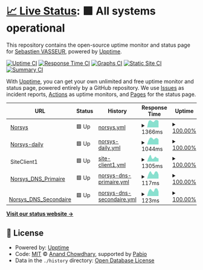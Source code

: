 # [📈 Live Status](https://svasseur.github.io/upptime): <!--live status--> **🟩 All systems operational**

This repository contains the open-source uptime monitor and status page for [Sebastien VASSEUR](https://svasseur.github.io/upptime), powered by [Upptime](https://github.com/upptime/upptime).

[![Uptime CI](https://github.com/svasseur/upptime/workflows/Uptime%20CI/badge.svg)](https://github.com/svasseur/upptime/actions?query=workflow%3A%22Uptime+CI%22)
[![Response Time CI](https://github.com/svasseur/upptime/workflows/Response%20Time%20CI/badge.svg)](https://github.com/svasseur/upptime/actions?query=workflow%3A%22Response+Time+CI%22)
[![Graphs CI](https://github.com/svasseur/upptime/workflows/Graphs%20CI/badge.svg)](https://github.com/svasseur/upptime/actions?query=workflow%3A%22Graphs+CI%22)
[![Static Site CI](https://github.com/svasseur/upptime/workflows/Static%20Site%20CI/badge.svg)](https://github.com/svasseur/upptime/actions?query=workflow%3A%22Static+Site+CI%22)
[![Summary CI](https://github.com/svasseur/upptime/workflows/Summary%20CI/badge.svg)](https://github.com/svasseur/upptime/actions?query=workflow%3A%22Summary+CI%22)

With [Upptime](https://upptime.js.org), you can get your own unlimited and free uptime monitor and status page, powered entirely by a GitHub repository. We use [Issues](https://github.com/svasseur/upptime/issues) as incident reports, [Actions](https://github.com/svasseur/upptime/actions) as uptime monitors, and [Pages](https://svasseur.github.io/upptime) for the status page.

<!--start: status pages-->
<!-- This summary is generated by Upptime (https://github.com/upptime/upptime) -->
<!-- Do not edit this manually, your changes will be overwritten -->
<!-- prettier-ignore -->
| URL | Status | History | Response Time | Uptime |
| --- | ------ | ------- | ------------- | ------ |
| <img alt="" src="https://icons.duckduckgo.com/ip3/www.norsys.fr.ico" height="13"> [Norsys](https://www.norsys.fr) | 🟩 Up | [norsys.yml](https://github.com/svasseur/upptime/commits/HEAD/history/norsys.yml) | <details><summary><img alt="Response time graph" src="./graphs/norsys/response-time-week.png" height="20"> 1366ms</summary><br><a href="https://svasseur.github.io/upptime/history/norsys"><img alt="Response time 1274" src="https://img.shields.io/endpoint?url=https%3A%2F%2Fraw.githubusercontent.com%2Fsvasseur%2Fupptime%2FHEAD%2Fapi%2Fnorsys%2Fresponse-time.json"></a><br><a href="https://svasseur.github.io/upptime/history/norsys"><img alt="24-hour response time 1317" src="https://img.shields.io/endpoint?url=https%3A%2F%2Fraw.githubusercontent.com%2Fsvasseur%2Fupptime%2FHEAD%2Fapi%2Fnorsys%2Fresponse-time-day.json"></a><br><a href="https://svasseur.github.io/upptime/history/norsys"><img alt="7-day response time 1366" src="https://img.shields.io/endpoint?url=https%3A%2F%2Fraw.githubusercontent.com%2Fsvasseur%2Fupptime%2FHEAD%2Fapi%2Fnorsys%2Fresponse-time-week.json"></a><br><a href="https://svasseur.github.io/upptime/history/norsys"><img alt="30-day response time 1274" src="https://img.shields.io/endpoint?url=https%3A%2F%2Fraw.githubusercontent.com%2Fsvasseur%2Fupptime%2FHEAD%2Fapi%2Fnorsys%2Fresponse-time-month.json"></a><br><a href="https://svasseur.github.io/upptime/history/norsys"><img alt="1-year response time 1274" src="https://img.shields.io/endpoint?url=https%3A%2F%2Fraw.githubusercontent.com%2Fsvasseur%2Fupptime%2FHEAD%2Fapi%2Fnorsys%2Fresponse-time-year.json"></a></details> | <details><summary><a href="https://svasseur.github.io/upptime/history/norsys">100.00%</a></summary><a href="https://svasseur.github.io/upptime/history/norsys"><img alt="All-time uptime 100.00%" src="https://img.shields.io/endpoint?url=https%3A%2F%2Fraw.githubusercontent.com%2Fsvasseur%2Fupptime%2FHEAD%2Fapi%2Fnorsys%2Fuptime.json"></a><br><a href="https://svasseur.github.io/upptime/history/norsys"><img alt="24-hour uptime 100.00%" src="https://img.shields.io/endpoint?url=https%3A%2F%2Fraw.githubusercontent.com%2Fsvasseur%2Fupptime%2FHEAD%2Fapi%2Fnorsys%2Fuptime-day.json"></a><br><a href="https://svasseur.github.io/upptime/history/norsys"><img alt="7-day uptime 100.00%" src="https://img.shields.io/endpoint?url=https%3A%2F%2Fraw.githubusercontent.com%2Fsvasseur%2Fupptime%2FHEAD%2Fapi%2Fnorsys%2Fuptime-week.json"></a><br><a href="https://svasseur.github.io/upptime/history/norsys"><img alt="30-day uptime 100.00%" src="https://img.shields.io/endpoint?url=https%3A%2F%2Fraw.githubusercontent.com%2Fsvasseur%2Fupptime%2FHEAD%2Fapi%2Fnorsys%2Fuptime-month.json"></a><br><a href="https://svasseur.github.io/upptime/history/norsys"><img alt="1-year uptime 100.00%" src="https://img.shields.io/endpoint?url=https%3A%2F%2Fraw.githubusercontent.com%2Fsvasseur%2Fupptime%2FHEAD%2Fapi%2Fnorsys%2Fuptime-year.json"></a></details>
| <img alt="" src="https://icons.duckduckgo.com/ip3/norsys-daily.norsys.fr.ico" height="13"> [Norsys-daily](https://norsys-daily.norsys.fr/) | 🟩 Up | [norsys-daily.yml](https://github.com/svasseur/upptime/commits/HEAD/history/norsys-daily.yml) | <details><summary><img alt="Response time graph" src="./graphs/norsys-daily/response-time-week.png" height="20"> 1044ms</summary><br><a href="https://svasseur.github.io/upptime/history/norsys-daily"><img alt="Response time 1033" src="https://img.shields.io/endpoint?url=https%3A%2F%2Fraw.githubusercontent.com%2Fsvasseur%2Fupptime%2FHEAD%2Fapi%2Fnorsys-daily%2Fresponse-time.json"></a><br><a href="https://svasseur.github.io/upptime/history/norsys-daily"><img alt="24-hour response time 900" src="https://img.shields.io/endpoint?url=https%3A%2F%2Fraw.githubusercontent.com%2Fsvasseur%2Fupptime%2FHEAD%2Fapi%2Fnorsys-daily%2Fresponse-time-day.json"></a><br><a href="https://svasseur.github.io/upptime/history/norsys-daily"><img alt="7-day response time 1044" src="https://img.shields.io/endpoint?url=https%3A%2F%2Fraw.githubusercontent.com%2Fsvasseur%2Fupptime%2FHEAD%2Fapi%2Fnorsys-daily%2Fresponse-time-week.json"></a><br><a href="https://svasseur.github.io/upptime/history/norsys-daily"><img alt="30-day response time 1033" src="https://img.shields.io/endpoint?url=https%3A%2F%2Fraw.githubusercontent.com%2Fsvasseur%2Fupptime%2FHEAD%2Fapi%2Fnorsys-daily%2Fresponse-time-month.json"></a><br><a href="https://svasseur.github.io/upptime/history/norsys-daily"><img alt="1-year response time 1033" src="https://img.shields.io/endpoint?url=https%3A%2F%2Fraw.githubusercontent.com%2Fsvasseur%2Fupptime%2FHEAD%2Fapi%2Fnorsys-daily%2Fresponse-time-year.json"></a></details> | <details><summary><a href="https://svasseur.github.io/upptime/history/norsys-daily">100.00%</a></summary><a href="https://svasseur.github.io/upptime/history/norsys-daily"><img alt="All-time uptime 100.00%" src="https://img.shields.io/endpoint?url=https%3A%2F%2Fraw.githubusercontent.com%2Fsvasseur%2Fupptime%2FHEAD%2Fapi%2Fnorsys-daily%2Fuptime.json"></a><br><a href="https://svasseur.github.io/upptime/history/norsys-daily"><img alt="24-hour uptime 100.00%" src="https://img.shields.io/endpoint?url=https%3A%2F%2Fraw.githubusercontent.com%2Fsvasseur%2Fupptime%2FHEAD%2Fapi%2Fnorsys-daily%2Fuptime-day.json"></a><br><a href="https://svasseur.github.io/upptime/history/norsys-daily"><img alt="7-day uptime 100.00%" src="https://img.shields.io/endpoint?url=https%3A%2F%2Fraw.githubusercontent.com%2Fsvasseur%2Fupptime%2FHEAD%2Fapi%2Fnorsys-daily%2Fuptime-week.json"></a><br><a href="https://svasseur.github.io/upptime/history/norsys-daily"><img alt="30-day uptime 100.00%" src="https://img.shields.io/endpoint?url=https%3A%2F%2Fraw.githubusercontent.com%2Fsvasseur%2Fupptime%2FHEAD%2Fapi%2Fnorsys-daily%2Fuptime-month.json"></a><br><a href="https://svasseur.github.io/upptime/history/norsys-daily"><img alt="1-year uptime 100.00%" src="https://img.shields.io/endpoint?url=https%3A%2F%2Fraw.githubusercontent.com%2Fsvasseur%2Fupptime%2FHEAD%2Fapi%2Fnorsys-daily%2Fuptime-year.json"></a></details>
| <img alt="" src="https://icons.duckduckgo.com/ip3/null.ico" height="13"> SiteClient1 | 🟩 Up | [site-client1.yml](https://github.com/svasseur/upptime/commits/HEAD/history/site-client1.yml) | <details><summary><img alt="Response time graph" src="./graphs/site-client1/response-time-week.png" height="20"> 1305ms</summary><br><a href="https://svasseur.github.io/upptime/history/site-client1"><img alt="Response time 1226" src="https://img.shields.io/endpoint?url=https%3A%2F%2Fraw.githubusercontent.com%2Fsvasseur%2Fupptime%2FHEAD%2Fapi%2Fsite-client1%2Fresponse-time.json"></a><br><a href="https://svasseur.github.io/upptime/history/site-client1"><img alt="24-hour response time 1022" src="https://img.shields.io/endpoint?url=https%3A%2F%2Fraw.githubusercontent.com%2Fsvasseur%2Fupptime%2FHEAD%2Fapi%2Fsite-client1%2Fresponse-time-day.json"></a><br><a href="https://svasseur.github.io/upptime/history/site-client1"><img alt="7-day response time 1305" src="https://img.shields.io/endpoint?url=https%3A%2F%2Fraw.githubusercontent.com%2Fsvasseur%2Fupptime%2FHEAD%2Fapi%2Fsite-client1%2Fresponse-time-week.json"></a><br><a href="https://svasseur.github.io/upptime/history/site-client1"><img alt="30-day response time 1226" src="https://img.shields.io/endpoint?url=https%3A%2F%2Fraw.githubusercontent.com%2Fsvasseur%2Fupptime%2FHEAD%2Fapi%2Fsite-client1%2Fresponse-time-month.json"></a><br><a href="https://svasseur.github.io/upptime/history/site-client1"><img alt="1-year response time 1226" src="https://img.shields.io/endpoint?url=https%3A%2F%2Fraw.githubusercontent.com%2Fsvasseur%2Fupptime%2FHEAD%2Fapi%2Fsite-client1%2Fresponse-time-year.json"></a></details> | <details><summary><a href="https://svasseur.github.io/upptime/history/site-client1">100.00%</a></summary><a href="https://svasseur.github.io/upptime/history/site-client1"><img alt="All-time uptime 99.73%" src="https://img.shields.io/endpoint?url=https%3A%2F%2Fraw.githubusercontent.com%2Fsvasseur%2Fupptime%2FHEAD%2Fapi%2Fsite-client1%2Fuptime.json"></a><br><a href="https://svasseur.github.io/upptime/history/site-client1"><img alt="24-hour uptime 100.00%" src="https://img.shields.io/endpoint?url=https%3A%2F%2Fraw.githubusercontent.com%2Fsvasseur%2Fupptime%2FHEAD%2Fapi%2Fsite-client1%2Fuptime-day.json"></a><br><a href="https://svasseur.github.io/upptime/history/site-client1"><img alt="7-day uptime 100.00%" src="https://img.shields.io/endpoint?url=https%3A%2F%2Fraw.githubusercontent.com%2Fsvasseur%2Fupptime%2FHEAD%2Fapi%2Fsite-client1%2Fuptime-week.json"></a><br><a href="https://svasseur.github.io/upptime/history/site-client1"><img alt="30-day uptime 99.73%" src="https://img.shields.io/endpoint?url=https%3A%2F%2Fraw.githubusercontent.com%2Fsvasseur%2Fupptime%2FHEAD%2Fapi%2Fsite-client1%2Fuptime-month.json"></a><br><a href="https://svasseur.github.io/upptime/history/site-client1"><img alt="1-year uptime 99.73%" src="https://img.shields.io/endpoint?url=https%3A%2F%2Fraw.githubusercontent.com%2Fsvasseur%2Fupptime%2FHEAD%2Fapi%2Fsite-client1%2Fuptime-year.json"></a></details>
| <img alt="" src="https://icons.duckduckgo.com/ip3/null.ico" height="13"> [Norsys_DNS_Primaire](ns1.norsys.fr) | 🟩 Up | [norsys-dns-primaire.yml](https://github.com/svasseur/upptime/commits/HEAD/history/norsys-dns-primaire.yml) | <details><summary><img alt="Response time graph" src="./graphs/norsys-dns-primaire/response-time-week.png" height="20"> 117ms</summary><br><a href="https://svasseur.github.io/upptime/history/norsys-dns-primaire"><img alt="Response time 113" src="https://img.shields.io/endpoint?url=https%3A%2F%2Fraw.githubusercontent.com%2Fsvasseur%2Fupptime%2FHEAD%2Fapi%2Fnorsys-dns-primaire%2Fresponse-time.json"></a><br><a href="https://svasseur.github.io/upptime/history/norsys-dns-primaire"><img alt="24-hour response time 83" src="https://img.shields.io/endpoint?url=https%3A%2F%2Fraw.githubusercontent.com%2Fsvasseur%2Fupptime%2FHEAD%2Fapi%2Fnorsys-dns-primaire%2Fresponse-time-day.json"></a><br><a href="https://svasseur.github.io/upptime/history/norsys-dns-primaire"><img alt="7-day response time 117" src="https://img.shields.io/endpoint?url=https%3A%2F%2Fraw.githubusercontent.com%2Fsvasseur%2Fupptime%2FHEAD%2Fapi%2Fnorsys-dns-primaire%2Fresponse-time-week.json"></a><br><a href="https://svasseur.github.io/upptime/history/norsys-dns-primaire"><img alt="30-day response time 113" src="https://img.shields.io/endpoint?url=https%3A%2F%2Fraw.githubusercontent.com%2Fsvasseur%2Fupptime%2FHEAD%2Fapi%2Fnorsys-dns-primaire%2Fresponse-time-month.json"></a><br><a href="https://svasseur.github.io/upptime/history/norsys-dns-primaire"><img alt="1-year response time 113" src="https://img.shields.io/endpoint?url=https%3A%2F%2Fraw.githubusercontent.com%2Fsvasseur%2Fupptime%2FHEAD%2Fapi%2Fnorsys-dns-primaire%2Fresponse-time-year.json"></a></details> | <details><summary><a href="https://svasseur.github.io/upptime/history/norsys-dns-primaire">100.00%</a></summary><a href="https://svasseur.github.io/upptime/history/norsys-dns-primaire"><img alt="All-time uptime 100.00%" src="https://img.shields.io/endpoint?url=https%3A%2F%2Fraw.githubusercontent.com%2Fsvasseur%2Fupptime%2FHEAD%2Fapi%2Fnorsys-dns-primaire%2Fuptime.json"></a><br><a href="https://svasseur.github.io/upptime/history/norsys-dns-primaire"><img alt="24-hour uptime 100.00%" src="https://img.shields.io/endpoint?url=https%3A%2F%2Fraw.githubusercontent.com%2Fsvasseur%2Fupptime%2FHEAD%2Fapi%2Fnorsys-dns-primaire%2Fuptime-day.json"></a><br><a href="https://svasseur.github.io/upptime/history/norsys-dns-primaire"><img alt="7-day uptime 100.00%" src="https://img.shields.io/endpoint?url=https%3A%2F%2Fraw.githubusercontent.com%2Fsvasseur%2Fupptime%2FHEAD%2Fapi%2Fnorsys-dns-primaire%2Fuptime-week.json"></a><br><a href="https://svasseur.github.io/upptime/history/norsys-dns-primaire"><img alt="30-day uptime 100.00%" src="https://img.shields.io/endpoint?url=https%3A%2F%2Fraw.githubusercontent.com%2Fsvasseur%2Fupptime%2FHEAD%2Fapi%2Fnorsys-dns-primaire%2Fuptime-month.json"></a><br><a href="https://svasseur.github.io/upptime/history/norsys-dns-primaire"><img alt="1-year uptime 100.00%" src="https://img.shields.io/endpoint?url=https%3A%2F%2Fraw.githubusercontent.com%2Fsvasseur%2Fupptime%2FHEAD%2Fapi%2Fnorsys-dns-primaire%2Fuptime-year.json"></a></details>
| <img alt="" src="https://icons.duckduckgo.com/ip3/null.ico" height="13"> [Norsys_DNS_Secondaire](ns2.norsys.fr) | 🟩 Up | [norsys-dns-secondaire.yml](https://github.com/svasseur/upptime/commits/HEAD/history/norsys-dns-secondaire.yml) | <details><summary><img alt="Response time graph" src="./graphs/norsys-dns-secondaire/response-time-week.png" height="20"> 123ms</summary><br><a href="https://svasseur.github.io/upptime/history/norsys-dns-secondaire"><img alt="Response time 119" src="https://img.shields.io/endpoint?url=https%3A%2F%2Fraw.githubusercontent.com%2Fsvasseur%2Fupptime%2FHEAD%2Fapi%2Fnorsys-dns-secondaire%2Fresponse-time.json"></a><br><a href="https://svasseur.github.io/upptime/history/norsys-dns-secondaire"><img alt="24-hour response time 90" src="https://img.shields.io/endpoint?url=https%3A%2F%2Fraw.githubusercontent.com%2Fsvasseur%2Fupptime%2FHEAD%2Fapi%2Fnorsys-dns-secondaire%2Fresponse-time-day.json"></a><br><a href="https://svasseur.github.io/upptime/history/norsys-dns-secondaire"><img alt="7-day response time 123" src="https://img.shields.io/endpoint?url=https%3A%2F%2Fraw.githubusercontent.com%2Fsvasseur%2Fupptime%2FHEAD%2Fapi%2Fnorsys-dns-secondaire%2Fresponse-time-week.json"></a><br><a href="https://svasseur.github.io/upptime/history/norsys-dns-secondaire"><img alt="30-day response time 119" src="https://img.shields.io/endpoint?url=https%3A%2F%2Fraw.githubusercontent.com%2Fsvasseur%2Fupptime%2FHEAD%2Fapi%2Fnorsys-dns-secondaire%2Fresponse-time-month.json"></a><br><a href="https://svasseur.github.io/upptime/history/norsys-dns-secondaire"><img alt="1-year response time 119" src="https://img.shields.io/endpoint?url=https%3A%2F%2Fraw.githubusercontent.com%2Fsvasseur%2Fupptime%2FHEAD%2Fapi%2Fnorsys-dns-secondaire%2Fresponse-time-year.json"></a></details> | <details><summary><a href="https://svasseur.github.io/upptime/history/norsys-dns-secondaire">100.00%</a></summary><a href="https://svasseur.github.io/upptime/history/norsys-dns-secondaire"><img alt="All-time uptime 100.00%" src="https://img.shields.io/endpoint?url=https%3A%2F%2Fraw.githubusercontent.com%2Fsvasseur%2Fupptime%2FHEAD%2Fapi%2Fnorsys-dns-secondaire%2Fuptime.json"></a><br><a href="https://svasseur.github.io/upptime/history/norsys-dns-secondaire"><img alt="24-hour uptime 100.00%" src="https://img.shields.io/endpoint?url=https%3A%2F%2Fraw.githubusercontent.com%2Fsvasseur%2Fupptime%2FHEAD%2Fapi%2Fnorsys-dns-secondaire%2Fuptime-day.json"></a><br><a href="https://svasseur.github.io/upptime/history/norsys-dns-secondaire"><img alt="7-day uptime 100.00%" src="https://img.shields.io/endpoint?url=https%3A%2F%2Fraw.githubusercontent.com%2Fsvasseur%2Fupptime%2FHEAD%2Fapi%2Fnorsys-dns-secondaire%2Fuptime-week.json"></a><br><a href="https://svasseur.github.io/upptime/history/norsys-dns-secondaire"><img alt="30-day uptime 100.00%" src="https://img.shields.io/endpoint?url=https%3A%2F%2Fraw.githubusercontent.com%2Fsvasseur%2Fupptime%2FHEAD%2Fapi%2Fnorsys-dns-secondaire%2Fuptime-month.json"></a><br><a href="https://svasseur.github.io/upptime/history/norsys-dns-secondaire"><img alt="1-year uptime 100.00%" src="https://img.shields.io/endpoint?url=https%3A%2F%2Fraw.githubusercontent.com%2Fsvasseur%2Fupptime%2FHEAD%2Fapi%2Fnorsys-dns-secondaire%2Fuptime-year.json"></a></details>

<!--end: status pages-->

[**Visit our status website →**](https://svasseur.github.io/upptime)

## 📄 License

- Powered by: [Upptime](https://github.com/upptime/upptime)
- Code: [MIT](./LICENSE) © [Anand Chowdhary](https://anandchowdhary.com), supported by [Pabio](https://pabio.com)
- Data in the `./history` directory: [Open Database License](https://opendatacommons.org/licenses/odbl/1-0/)
